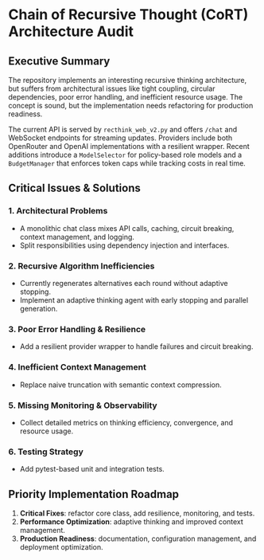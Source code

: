 # Chain of Recursive Thought (CoRT) Architecture Audit

## Executive Summary

The repository implements an interesting recursive thinking architecture, but suffers from architectural issues like tight coupling, circular dependencies, poor error handling, and inefficient resource usage. The concept is sound, but the implementation needs refactoring for production readiness.

The current API is served by `recthink_web_v2.py` and offers `/chat` and WebSocket endpoints for streaming updates. Providers include both OpenRouter and OpenAI implementations with a resilient wrapper. Recent additions introduce a `ModelSelector` for policy-based role models and a `BudgetManager` that enforces token caps while tracking costs in real time.

## Critical Issues & Solutions

### 1. Architectural Problems
- A monolithic chat class mixes API calls, caching, circuit breaking, context management, and logging.
- Split responsibilities using dependency injection and interfaces.

### 2. Recursive Algorithm Inefficiencies
- Currently regenerates alternatives each round without adaptive stopping.
- Implement an adaptive thinking agent with early stopping and parallel generation.

### 3. Poor Error Handling & Resilience
- Add a resilient provider wrapper to handle failures and circuit breaking.

### 4. Inefficient Context Management
- Replace naive truncation with semantic context compression.

### 5. Missing Monitoring & Observability
- Collect detailed metrics on thinking efficiency, convergence, and resource usage.

### 6. Testing Strategy
- Add pytest-based unit and integration tests.

## Priority Implementation Roadmap

1. **Critical Fixes**: refactor core class, add resilience, monitoring, and tests.
2. **Performance Optimization**: adaptive thinking and improved context management.
3. **Production Readiness**: documentation, configuration management, and deployment optimization.

